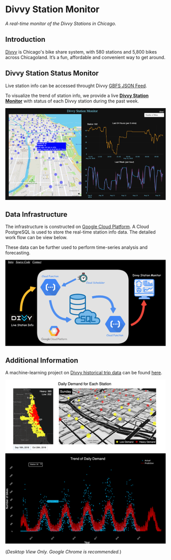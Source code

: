 # Divvy Station Monitor

_A real-time monitor of the Divvy Stations in Chicago._

## Introduction
[Divvy](https://www.divvybikes.com/) is Chicago's bike share system, with 580 stations and 5,800 bikes across Chicagoland. It’s a fun, affordable and convenient way to get around. 

## Divvy Station Status Monitor
Live station info can be accessed throught Divvy [GBFS JSON Feed](https://gbfs.divvybikes.com/gbfs/gbfs.json).

To visualize the trend of station info, we provide a live [**Divvy Station Monitor**](https://divvystationmonitor.herokuapp.com) with status of each Divvy station during the past week. 

[![Alt text](/static/img/snapshot.png?raw=true "Divvy Station Monitor")](https://divvystationmonitor.herokuapp.com)

## Data Infrastructure
The infrastructure is constructed on [Google Cloud Platform](https://cloud.google.com/). A Cloud PostgreSQL is used to store the real-time station info data. The detailed work flow can be view below.

These data can be further used to perform time-series analysis and forecasting.

[![Work Flow](/static/img/wf.png?raw=true "Work Flow")](https://divvystationmonitor.herokuapp.com/about)

## Additional Information
A machine-learning project on [Divvy historical trip data](https://www.divvybikes.com/system-data) can be found [here](https://divvy-exploration.herokuapp.com/).

[![Alt text](/static/img/eda.png?raw=true "Divvy Exploration")](https://divvy-exploration.herokuapp.com/)
[![Alt text](/static/img/ts.png?raw=true "Divvy Exploration")](https://divvy-exploration.herokuapp.com/)

(*Desktop View Only. Google Chrome is recommended.*)
